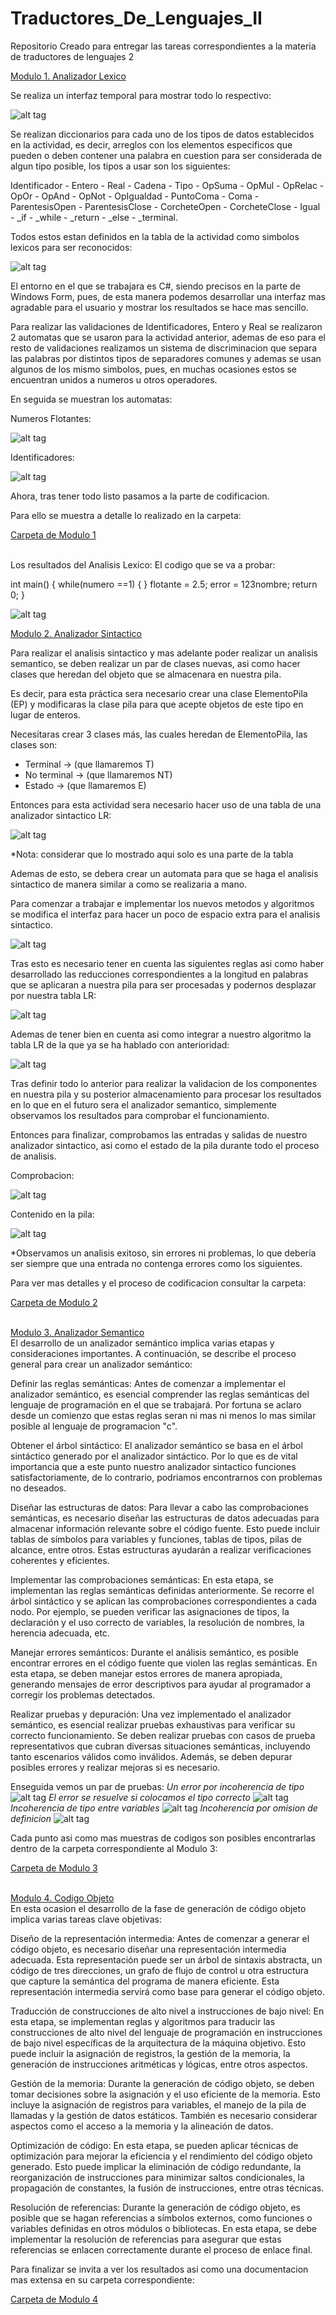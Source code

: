 # Traductores_De_Lenguajes_II
Repositorio Creado para entregar las tareas correspondientes a la materia de traductores de lenguajes 2

<a href="https://github.com/Albertio/Traductores_De_Lenguajes_II/tree/main/Modulo1">Modulo 1. Analizador Lexico</a><br>

Se realiza un interfaz temporal para mostrar todo lo respectivo:

![alt tag](https://github.com/Albertio/Traductores_De_Lenguajes_II/blob/main/ProyectoFinal/Imagenes/4.png)

Se realizan diccionarios para cada uno de los tipos de datos establecidos en la actividad, es decir, arreglos con los elementos especificos que pueden o deben contener una palabra en cuestion para ser considerada de algun tipo posible, los tipos a usar son los siguientes:

Identificador - Entero - Real - Cadena - Tipo - OpSuma - OpMul - OpRelac - OpOr - OpAnd - OpNot - OpIgualdad - PuntoComa - Coma - ParentesisOpen - ParentesisClose - CorcheteOpen - CorcheteClose - Igual - _if - _while - _return - _else - _terminal.

Todos estos estan definidos en la tabla de la actividad como simbolos lexicos para ser reconocidos:

![alt tag](https://github.com/Albertio/Traductores_De_Lenguajes_II/blob/main/ProyectoFinal/Imagenes/1.png)

El entorno en el que se trabajara es C#, siendo precisos en la parte de Windows Form, pues, de esta manera podemos desarrollar una interfaz mas agradable para el usuario y mostrar los resultados se hace mas sencillo.

Para realizar las validaciones de Identificadores, Entero y Real se realizaron 2 automatas que se usaron para la actividad anterior, ademas de eso para el resto de validaciones realizamos un sistema de discriminacion que separa las palabras por distintos tipos de separadores comunes y ademas se usan algunos de los mismo simbolos, pues, en muchas ocasiones estos se encuentran unidos a numeros u otros operadores.

En seguida se muestran los automatas:

Numeros Flotantes:

![alt tag](https://github.com/Albertio/Traductores_De_Lenguajes_II/blob/main/ProyectoFinal/Imagenes/2.png)

Identificadores:

![alt tag](https://github.com/Albertio/Traductores_De_Lenguajes_II/blob/main/ProyectoFinal/Imagenes/3.png)

Ahora, tras tener todo listo pasamos a la parte de codificacion.

Para ello se muestra a detalle lo realizado en la carpeta:

<a href="https://github.com/Albertio/Traductores_De_Lenguajes_II/tree/main/Modulo1">Carpeta de Modulo 1</a><br><br>

Los resultados del Analisis Lexico:
El codigo que se va a probar:

int main()
{
	while(numero ==1)
	{
	}
	flotante = 2.5;
	error = 123nombre;
	return 0;
}

![alt tag](https://github.com/Albertio/Traductores_De_Lenguajes_II/blob/main/ProyectoFinal/Imagenes/5.png)


<a href="https://github.com/Albertio/Traductores_De_Lenguajes_II/tree/main/Modulo2">Modulo 2. Analizador Sintactico</a><br>

Para realizar el analisis sintactico y mas adelante poder realizar un analisis semantico, se deben realizar un par de clases nuevas, asi como hacer clases que heredan del objeto que se almacenara en nuestra pila.

Es decir, para esta práctica sera necesario crear una clase ElementoPila (EP) y modificaras la clase pila para que acepte objetos de este tipo en lugar de enteros.

Necesitaras crear 3 clases más, las cuales heredan de ElementoPila, las clases son:
- Terminal -> (que llamaremos T)
- No terminal -> (que llamaremos NT)
- Estado -> (que llamaremos E)

Entonces para esta actividad sera necesario hacer uso de una tabla de una analizador sintactico LR:

![alt tag](https://github.com/Albertio/Traductores_De_Lenguajes_II/blob/main/ProyectoFinal/Imagenes/6.png)

*Nota: considerar que lo mostrado aqui solo es una parte de la tabla

Ademas de esto, se debera crear un automata para que se haga el analisis sintactico de manera similar a como se realizaria a mano.

Para comenzar a trabajar e implementar los nuevos metodos y algoritmos se modifica el interfaz para hacer un poco de espacio extra para el analisis sintactico.

![alt tag](https://github.com/Albertio/Traductores_De_Lenguajes_II/blob/main/ProyectoFinal/Imagenes/7.png)

Tras esto es necesario tener en cuenta las siguientes reglas asi como haber desarrollado las reducciones correspondientes a la longitud en palabras que se aplicaran a nuestra pila para ser procesadas y podernos desplazar por nuestra tabla LR:

![alt tag](https://github.com/Albertio/Traductores_De_Lenguajes_II/blob/main/ProyectoFinal/Imagenes/10.png)

Ademas de tener bien en cuenta asi como integrar a nuestro algoritmo la tabla LR de la que ya se ha hablado con anterioridad:

![alt tag](https://github.com/Albertio/Traductores_De_Lenguajes_II/blob/main/ProyectoFinal/Imagenes/11.png)

Tras definir todo lo anterior para realizar la validacion de los componentes en nuestra pila y su posterior almacenamiento para procesar los resultados en lo que en el futuro sera el analizador semantico, simplemente observamos los resultados para comprobar el funcionamiento.

Entonces para finalizar, comprobamos las entradas y salidas de nuestro analizador sintactico, asi como el estado de la pila durante todo el proceso de analisis.

Comprobacion:

![alt tag](https://github.com/Albertio/Traductores_De_Lenguajes_II/blob/main/ProyectoFinal/Imagenes/8.png)

Contenido en la pila:

![alt tag](https://github.com/Albertio/Traductores_De_Lenguajes_II/blob/main/ProyectoFinal/Imagenes/9.png)

*Observamos un analisis exitoso, sin errores ni problemas, lo que deberia ser siempre que una entrada no contenga errores como los siguientes.

Para ver mas detalles y el proceso de codificacion consultar la carpeta:

<a href="https://github.com/Albertio/Traductores_De_Lenguajes_II/tree/main/Modulo2">Carpeta de Modulo 2</a><br><br>

<a href="https://github.com/Albertio/Traductores_De_Lenguajes_II/tree/main/Modulo3">Modulo 3. Analizador Semantico</a><br>
El desarrollo de un analizador semántico implica varias etapas y consideraciones importantes. A continuación, se describe el proceso general para crear un analizador semántico:

Definir las reglas semánticas: Antes de comenzar a implementar el analizador semántico, es esencial comprender las reglas semánticas del lenguaje de programación en el que se trabajará. Por fortuna se aclaro desde un comienzo que estas reglas seran ni mas ni menos lo mas similar posible al lenguaje de programacion "c".

Obtener el árbol sintáctico: El analizador semántico se basa en el árbol sintáctico generado por el analizador sintáctico.
Por lo que es de vital importancia que a este punto nuestro analizador sintactico funciones satisfactoriamente, de lo contrario, podriamos encontrarnos con problemas no deseados.

Diseñar las estructuras de datos: Para llevar a cabo las comprobaciones semánticas, es necesario diseñar las estructuras de datos adecuadas para almacenar información relevante sobre el código fuente. Esto puede incluir tablas de símbolos para variables y funciones, tablas de tipos, pilas de alcance, entre otros. Estas estructuras ayudarán a realizar verificaciones coherentes y eficientes.

Implementar las comprobaciones semánticas: En esta etapa, se implementan las reglas semánticas definidas anteriormente. Se recorre el árbol sintáctico y se aplican las comprobaciones correspondientes a cada nodo. Por ejemplo, se pueden verificar las asignaciones de tipos, la declaración y el uso correcto de variables, la resolución de nombres, la herencia adecuada, etc.

Manejar errores semánticos: Durante el análisis semántico, es posible encontrar errores en el código fuente que violen las reglas semánticas. En esta etapa, se deben manejar estos errores de manera apropiada, generando mensajes de error descriptivos para ayudar al programador a corregir los problemas detectados.

Realizar pruebas y depuración: Una vez implementado el analizador semántico, es esencial realizar pruebas exhaustivas para verificar su correcto funcionamiento. Se deben realizar pruebas con casos de prueba representativos que cubran diversas situaciones semánticas, incluyendo tanto escenarios válidos como inválidos. Además, se deben depurar posibles errores y realizar mejoras si es necesario.

Enseguida vemos un par de pruebas:
*Un error por incoherencia de tipo*
![alt tag](https://github.com/Albertio/Traductores_De_Lenguajes_II/blob/main/ProyectoFinal/Imagenes/12.png)
*El error se resuelve si colocamos el tipo correcto*
![alt tag](https://github.com/Albertio/Traductores_De_Lenguajes_II/blob/main/ProyectoFinal/Imagenes/13.png)
*Incoherencia de tipo entre variables*
![alt tag](https://github.com/Albertio/Traductores_De_Lenguajes_II/blob/main/ProyectoFinal/Imagenes/14.png)
*Incoherencia por omision de definicion*
![alt tag](https://github.com/Albertio/Traductores_De_Lenguajes_II/blob/main/ProyectoFinal/Imagenes/15.png)

Cada punto asi como mas muestras de codigos son posibles encontrarlas dentro de la carpeta correspondiente al Modulo 3:

<a href="https://github.com/Albertio/Traductores_De_Lenguajes_II/tree/main/Modulo3">Carpeta de Modulo 3</a><br><br>

<a href="https://github.com/Albertio/Traductores_De_Lenguajes_II/tree/main/Modulo4">Modulo 4. Codigo Objeto</a><br>
En esta ocasion el desarrollo de la fase de generación de código objeto implica varias tareas clave objetivas:

Diseño de la representación intermedia: Antes de comenzar a generar el código objeto, es necesario diseñar una representación intermedia adecuada. Esta representación puede ser un árbol de sintaxis abstracta, un código de tres direcciones, un grafo de flujo de control u otra estructura que capture la semántica del programa de manera eficiente. Esta representación intermedia servirá como base para generar el código objeto.

Traducción de construcciones de alto nivel a instrucciones de bajo nivel: En esta etapa, se implementan reglas y algoritmos para traducir las construcciones de alto nivel del lenguaje de programación en instrucciones de bajo nivel específicas de la arquitectura de la máquina objetivo. Esto puede incluir la asignación de registros, la gestión de la memoria, la generación de instrucciones aritméticas y lógicas, entre otros aspectos.

Gestión de la memoria: Durante la generación de código objeto, se deben tomar decisiones sobre la asignación y el uso eficiente de la memoria. Esto incluye la asignación de registros para variables, el manejo de la pila de llamadas y la gestión de datos estáticos. También es necesario considerar aspectos como el acceso a la memoria y la alineación de datos.

Optimización de código: En esta etapa, se pueden aplicar técnicas de optimización para mejorar la eficiencia y el rendimiento del código objeto generado. Esto puede implicar la eliminación de código redundante, la reorganización de instrucciones para minimizar saltos condicionales, la propagación de constantes, la fusión de instrucciones, entre otras técnicas.

Resolución de referencias: Durante la generación de código objeto, es posible que se hagan referencias a símbolos externos, como funciones o variables definidas en otros módulos o bibliotecas. En esta etapa, se debe implementar la resolución de referencias para asegurar que estas referencias se enlacen correctamente durante el proceso de enlace final.


Para finalizar se invita a ver los resultados asi como una documentacion mas extensa en su carpeta correspondiente:

<a href="https://github.com/Albertio/Traductores_De_Lenguajes_II/tree/main/Modulo4">Carpeta de Modulo 4</a>
